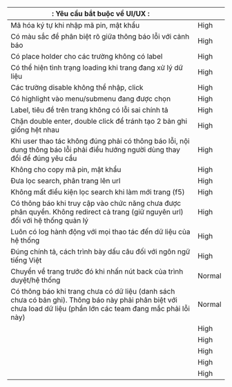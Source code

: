 | : Yêu cầu bắt buộc về UI/UX : ||
|---|---|
| Mã hóa ký tự khi nhập mã pin, mật khẩu  |  High | 
|  Có màu sắc đề phân biệt rõ giữa thông báo lỗi với cảnh báo | High  |
| Có place holder cho các trường không có label  |  High |
| Có thể hiện tình trạng loading khi trang đang xử lý dữ liệu  | High  |
| Các trường disable không thể nhập, click  | High  |
| Có highlight vào menu/submenu đang được chọn | High  |
| Label, tiêu đề trên trang không có lỗi sai chính tả  | High  |
| Chặn double enter, double click để tránh tạo 2 bản ghi giống hệt nhau  |  High |
| Khi user thao tác không đúng phải có thông báo lỗi, nội dung thông báo lỗi phải điều hướng người dùng thay đổi để đúng yêu cầu  | High  |
| Không cho copy mã pin, mật khẩu  | High  |
| Đưa lọc search, phân trang lên url  |  High |
| Không mất điều kiện lọc search khi làm mới trang (f5)  | High  |
| Có thông báo khi truy cập vào chức năng chưa được phân quyền. Không redirect cả trang (giữ nguyên url) đối với hệ thống quản lý  | High  |
| Luôn có log hành động với mọi thao tác đến dữ liệu của hệ thống  | High  |
| Đúng chính tả, cách trình bày dấu câu đối với ngôn ngữ tiếng Việt  | High  |
| Chuyển về trang trước đó khi nhấn nút back của trình duyệt/hệ thống  | Normal  |
| Có thông báo khi trang chưa có dữ liệu (danh sách chưa có bản ghi). Thông báo này phải phân biệt với chưa load dữ liệu (phần lớn các team đang mắc phải lỗi này)  |  Normal |
|   | High  |
|   | High  |
|   |  High |
|   | High  |
|   | High  |

	
	
